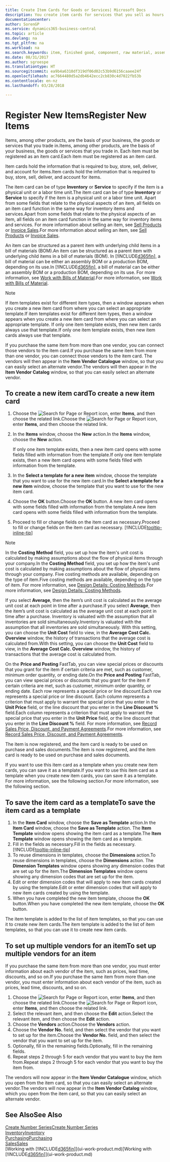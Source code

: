 ```yaml
---
title: Create Item Cards for Goods or Services| Microsoft Docs
description: You create item cards for services that you sell as hours and for physical products, such as assembly items, finished goods, components, or raw material, that you sell from your inventory.
documentationcenter: 
author: SorenGP
ms.service: dynamics365-business-central
ms.topic: article
ms.devlang: na
ms.tgt_pltfrm: na
ms.workload: na
ms.search.keywords: item, finished good, component, raw material, assembly item
ms.date: 08/31/2017
ms.author: sgroespe
ms.translationtype: HT
ms.sourcegitcommit: ea9b4a6310df319df06d02c53b9d6156caaee24f
ms.openlocfilehash: ac7664480d5a2db4642ecc2cb830c4d7022fb53b
ms.contentlocale: en-nz
ms.lasthandoff: 03/28/2018

---
```

# <a name="register-new-items"></a><span data-ttu-id="c7adf-103">Register New Items</span><span class="sxs-lookup"><span data-stu-id="c7adf-103">Register New Items</span></span>
<span data-ttu-id="c7adf-104">Items, among other products, are the basis of your business, the goods or services that you trade in.</span><span class="sxs-lookup"><span data-stu-id="c7adf-104">Items, among other products, are the basis of your business, the goods or services that you trade in.</span></span> <span data-ttu-id="c7adf-105">Each item must be registered as an item card.</span><span class="sxs-lookup"><span data-stu-id="c7adf-105">Each item must be registered as an item card.</span></span>

<span data-ttu-id="c7adf-106">Item cards hold the information that is required to buy, store, sell, deliver, and account for items.</span><span class="sxs-lookup"><span data-stu-id="c7adf-106">Item cards hold the information that is required to buy, store, sell, deliver, and account for items.</span></span>

<span data-ttu-id="c7adf-107">The item card can be of type **Inventory** or **Service** to specify if the item is a physical unit or a labor time unit.</span><span class="sxs-lookup"><span data-stu-id="c7adf-107">The item card can be of type **Inventory** or **Service** to specify if the item is a physical unit or a labor time unit.</span></span> <span data-ttu-id="c7adf-108">Apart from some fields that relate to the physical aspects of an item, all fields on an item card function in the same way for inventory items and services.</span><span class="sxs-lookup"><span data-stu-id="c7adf-108">Apart from some fields that relate to the physical aspects of an item, all fields on an item card function in the same way for inventory items and services.</span></span> <span data-ttu-id="c7adf-109">For more information about selling an item, see [Sell Products](sales-how-sell-products.md) or [Invoice Sales](sales-how-invoice-sales.md).</span><span class="sxs-lookup"><span data-stu-id="c7adf-109">For more information about selling an item, see [Sell Products](sales-how-sell-products.md) or [Invoice Sales](sales-how-invoice-sales.md).</span></span>

<span data-ttu-id="c7adf-110">An item can be structured as a parent item with underlying child items in a bill of materials (BOM).</span><span class="sxs-lookup"><span data-stu-id="c7adf-110">An item can be structured as a parent item with underlying child items in a bill of materials (BOM).</span></span> <span data-ttu-id="c7adf-111">In [!INCLUDE[d365fin](includes/d365fin_md.md)], a bill of material can be either an assembly BOM or a production BOM, depending on its use.</span><span class="sxs-lookup"><span data-stu-id="c7adf-111">In [!INCLUDE[d365fin](includes/d365fin_md.md)], a bill of material can be either an assembly BOM or a production BOM, depending on its use.</span></span> <span data-ttu-id="c7adf-112">For more information, see [Work with Bills of Material](inventory-how-work-BOMs.md).</span><span class="sxs-lookup"><span data-stu-id="c7adf-112">For more information, see [Work with Bills of Material](inventory-how-work-BOMs.md).</span></span>

> [!NOTE]  
>   <span data-ttu-id="c7adf-113">If item templates exist for different item types, then a window appears when you create a new item card from where you can select an appropriate template.</span><span class="sxs-lookup"><span data-stu-id="c7adf-113">If item templates exist for different item types, then a window appears when you create a new item card from where you can select an appropriate template.</span></span> <span data-ttu-id="c7adf-114">If only one item template exists, then new item cards always use that template.</span><span class="sxs-lookup"><span data-stu-id="c7adf-114">If only one item template exists, then new item cards always use that template.</span></span>

<span data-ttu-id="c7adf-115">If you purchase the same item from more than one vendor, you can connect those vendors to the item card.</span><span class="sxs-lookup"><span data-stu-id="c7adf-115">If you purchase the same item from more than one vendor, you can connect those vendors to the item card.</span></span> <span data-ttu-id="c7adf-116">The vendors will then appear in the **Item Vendor Catalogue** window, so that you can easily select an alternate vendor.</span><span class="sxs-lookup"><span data-stu-id="c7adf-116">The vendors will then appear in the **Item Vendor Catalog** window, so that you can easily select an alternate vendor.</span></span>

## <a name="to-create-a-new-item-card"></a><span data-ttu-id="c7adf-117">To create a new item card</span><span class="sxs-lookup"><span data-stu-id="c7adf-117">To create a new item card</span></span>
1. <span data-ttu-id="c7adf-118">Choose the ![Search for Page or Report](media/ui-search/search_small.png "Search for Page or Report icon") icon, enter **Items**, and then choose the related link.</span><span class="sxs-lookup"><span data-stu-id="c7adf-118">Choose the ![Search for Page or Report](media/ui-search/search_small.png "Search for Page or Report icon") icon, enter **Items**, and then choose the related link.</span></span>  
2. <span data-ttu-id="c7adf-119">In the **Items** window, choose the **New** action.</span><span class="sxs-lookup"><span data-stu-id="c7adf-119">In the **Items** window, choose the **New** action.</span></span>

    <span data-ttu-id="c7adf-120">If only one item template exists, then a new item card opens with some fields filled with information from the template.</span><span class="sxs-lookup"><span data-stu-id="c7adf-120">If only one item template exists, then a new item card opens with some fields filled with information from the template.</span></span>
3. <span data-ttu-id="c7adf-121">In the **Select a template for a new item** window, choose the template that you want to use for the new item card.</span><span class="sxs-lookup"><span data-stu-id="c7adf-121">In the **Select a template for a new item** window, choose the template that you want to use for the new item card.</span></span>
4. <span data-ttu-id="c7adf-122">Choose the **OK** button.</span><span class="sxs-lookup"><span data-stu-id="c7adf-122">Choose the **OK** button.</span></span> <span data-ttu-id="c7adf-123">A new item card opens with some fields filled with information from the template.</span><span class="sxs-lookup"><span data-stu-id="c7adf-123">A new item card opens with some fields filled with information from the template.</span></span>
5. <span data-ttu-id="c7adf-124">Proceed to fill or change fields on the item card as necessary.</span><span class="sxs-lookup"><span data-stu-id="c7adf-124">Proceed to fill or change fields on the item card as necessary.</span></span> [!INCLUDE[tooltip-inline-tip](includes/tooltip-inline-tip_md.md)]

> [!NOTE]
> <span data-ttu-id="c7adf-125">In the **Costing Method** field, you set up how the item's unit cost is calculated by making assumptions about the flow of physical items through your company.</span><span class="sxs-lookup"><span data-stu-id="c7adf-125">In the **Costing Method** field, you set up how the item's unit cost is calculated by making assumptions about the flow of physical items through your company.</span></span> <span data-ttu-id="c7adf-126">Five costing methods are available, depending on the type of item.</span><span class="sxs-lookup"><span data-stu-id="c7adf-126">Five costing methods are available, depending on the type of item.</span></span> <span data-ttu-id="c7adf-127">For more information, see [Design Details: Costing Methods](design-details-costing-methods.md).</span><span class="sxs-lookup"><span data-stu-id="c7adf-127">For more information, see [Design Details: Costing Methods](design-details-costing-methods.md).</span></span>
>
> <span data-ttu-id="c7adf-128">If you select **Average**, then the item’s unit cost is calculated as the average unit cost at each point in time after a purchase.</span><span class="sxs-lookup"><span data-stu-id="c7adf-128">If you select **Average**, then the item’s unit cost is calculated as the average unit cost at each point in time after a purchase.</span></span> <span data-ttu-id="c7adf-129">Inventory is valuated with the assumption that all inventories are sold simultaneously.</span><span class="sxs-lookup"><span data-stu-id="c7adf-129">Inventory is valuated with the assumption that all inventories are sold simultaneously.</span></span> <span data-ttu-id="c7adf-130">With this setting, you can choose the **Unit Cost** field to view, in the **Average Cost Calc. Overview** window, the history of transactions that the average cost is calculated from.</span><span class="sxs-lookup"><span data-stu-id="c7adf-130">With this setting, you can choose the **Unit Cost** field to view, in the **Average Cost Calc. Overview** window, the history of transactions that the average cost is calculated from.</span></span>

<span data-ttu-id="c7adf-131">On the **Price and Posting** FastTab, you can view special prices or discounts that you grant for the item if certain criteria are met, such as customer, minimum order quantity, or ending date.</span><span class="sxs-lookup"><span data-stu-id="c7adf-131">On the **Price and Posting** FastTab, you can view special prices or discounts that you grant for the item if certain criteria are met, such as customer, minimum order quantity, or ending date.</span></span> <span data-ttu-id="c7adf-132">Each row represents a special price or line discount.</span><span class="sxs-lookup"><span data-stu-id="c7adf-132">Each row represents a special price or line discount.</span></span> <span data-ttu-id="c7adf-133">Each column represents a criterion that must apply to warrant the special price that you enter in the **Unit Price** field, or the line discount that you enter in the **Line Discount %** field.</span><span class="sxs-lookup"><span data-stu-id="c7adf-133">Each column represents a criterion that must apply to warrant the special price that you enter in the **Unit Price** field, or the line discount that you enter in the **Line Discount %** field.</span></span> <span data-ttu-id="c7adf-134">For more information, see [Record Sales Price, Discount, and Payment Agreements](sales-how-record-sales-price-discount-payment-agreements.md).</span><span class="sxs-lookup"><span data-stu-id="c7adf-134">For more information, see [Record Sales Price, Discount, and Payment Agreements](sales-how-record-sales-price-discount-payment-agreements.md).</span></span>

<span data-ttu-id="c7adf-135">The item is now registered, and the item card is ready to be used on purchase and sales documents.</span><span class="sxs-lookup"><span data-stu-id="c7adf-135">The item is now registered, and the item card is ready to be used on purchase and sales documents.</span></span>

<span data-ttu-id="c7adf-136">If you want to use this item card as a template when you create new item cards, you can save it as a template.</span><span class="sxs-lookup"><span data-stu-id="c7adf-136">If you want to use this item card as a template when you create new item cards, you can save it as a template.</span></span> <span data-ttu-id="c7adf-137">For more information, see the following section.</span><span class="sxs-lookup"><span data-stu-id="c7adf-137">For more information, see the following section.</span></span>

## <a name="to-save-the-item-card-as-a-template"></a><span data-ttu-id="c7adf-138">To save the item card as a template</span><span class="sxs-lookup"><span data-stu-id="c7adf-138">To save the item card as a template</span></span>
1. <span data-ttu-id="c7adf-139">In the **Item Card** window, choose the **Save as Template** action.</span><span class="sxs-lookup"><span data-stu-id="c7adf-139">In the **Item Card** window, choose the **Save as Template** action.</span></span> <span data-ttu-id="c7adf-140">The **Item Template** window opens showing the item card as a template.</span><span class="sxs-lookup"><span data-stu-id="c7adf-140">The **Item Template** window opens showing the item card as a template.</span></span>
2. <span data-ttu-id="c7adf-141">Fill in the fields as necessary.</span><span class="sxs-lookup"><span data-stu-id="c7adf-141">Fill in the fields as necessary.</span></span> [!INCLUDE[tooltip-inline-tip](includes/tooltip-inline-tip_md.md)]
3. <span data-ttu-id="c7adf-142">To reuse dimensions in templates, choose the **Dimensions** action.</span><span class="sxs-lookup"><span data-stu-id="c7adf-142">To reuse dimensions in templates, choose the **Dimensions** action.</span></span> <span data-ttu-id="c7adf-143">The **Dimension Templates** window opens showing any dimension codes that are set up for the item.</span><span class="sxs-lookup"><span data-stu-id="c7adf-143">The **Dimension Templates** window opens showing any dimension codes that are set up for the item.</span></span>
4. <span data-ttu-id="c7adf-144">Edit or enter dimension codes that will apply to new item cards created by using the template.</span><span class="sxs-lookup"><span data-stu-id="c7adf-144">Edit or enter dimension codes that will apply to new item cards created by using the template.</span></span>
5. <span data-ttu-id="c7adf-145">When you have completed the new item template, choose the **OK** button.</span><span class="sxs-lookup"><span data-stu-id="c7adf-145">When you have completed the new item template, choose the **OK** button.</span></span>

<span data-ttu-id="c7adf-146">The item template is added to the list of item templates, so that you can use it to create new item cards.</span><span class="sxs-lookup"><span data-stu-id="c7adf-146">The item template is added to the list of item templates, so that you can use it to create new item cards.</span></span>

## <a name="to-set-up-multiple-vendors-for-an-item"></a><span data-ttu-id="c7adf-147">To set up multiple vendors for an item</span><span class="sxs-lookup"><span data-stu-id="c7adf-147">To set up multiple vendors for an item</span></span>  
<span data-ttu-id="c7adf-148">If you purchase the same item from more than one vendor, you must enter information about each vendor of the item, such as prices, lead time, discounts, and so on.</span><span class="sxs-lookup"><span data-stu-id="c7adf-148">If you purchase the same item from more than one vendor, you must enter information about each vendor of the item, such as prices, lead time, discounts, and so on.</span></span>  

1.  <span data-ttu-id="c7adf-149">Choose the ![Search for Page or Report](media/ui-search/search_small.png "Search for Page or Report icon") icon, enter **Items**, and then choose the related link.</span><span class="sxs-lookup"><span data-stu-id="c7adf-149">Choose the ![Search for Page or Report](media/ui-search/search_small.png "Search for Page or Report icon") icon, enter **Items**, and then choose the related link.</span></span>  
2.  <span data-ttu-id="c7adf-150">Select the relevant item, and then choose the **Edit** action.</span><span class="sxs-lookup"><span data-stu-id="c7adf-150">Select the relevant item, and then choose the **Edit** action.</span></span>  
3.  <span data-ttu-id="c7adf-151">Choose the **Vendors** action.</span><span class="sxs-lookup"><span data-stu-id="c7adf-151">Choose the **Vendors** action.</span></span>  
4.  <span data-ttu-id="c7adf-152">Choose the **Vendor No.** field, and then select the vendor that you want to set up for the item.</span><span class="sxs-lookup"><span data-stu-id="c7adf-152">Choose the **Vendor No.** field, and then select the vendor that you want to set up for the item.</span></span>  
5.  <span data-ttu-id="c7adf-153">Optionally, fill in the remaining fields.</span><span class="sxs-lookup"><span data-stu-id="c7adf-153">Optionally, fill in the remaining fields.</span></span>  
6.  <span data-ttu-id="c7adf-154">Repeat steps 2 through 5 for each vendor that you want to buy the item from.</span><span class="sxs-lookup"><span data-stu-id="c7adf-154">Repeat steps 2 through 5 for each vendor that you want to buy the item from.</span></span>

<span data-ttu-id="c7adf-155">The vendors will now appear in the **Item Vendor Catalogue** window, which you open from the item card, so that you can easily select an alternate vendor.</span><span class="sxs-lookup"><span data-stu-id="c7adf-155">The vendors will now appear in the **Item Vendor Catalog** window, which you open from the item card, so that you can easily select an alternate vendor.</span></span>

## <a name="see-also"></a><span data-ttu-id="c7adf-156">See Also</span><span class="sxs-lookup"><span data-stu-id="c7adf-156">See Also</span></span>
[<span data-ttu-id="c7adf-157">Create Number Series</span><span class="sxs-lookup"><span data-stu-id="c7adf-157">Create Number Series</span></span>](ui-create-number-series.md)  
[<span data-ttu-id="c7adf-158">Inventory</span><span class="sxs-lookup"><span data-stu-id="c7adf-158">Inventory</span></span>](inventory-manage-inventory.md)  
[<span data-ttu-id="c7adf-159">Purchasing</span><span class="sxs-lookup"><span data-stu-id="c7adf-159">Purchasing</span></span>](purchasing-manage-purchasing.md)  
[<span data-ttu-id="c7adf-160">Sales</span><span class="sxs-lookup"><span data-stu-id="c7adf-160">Sales</span></span>](sales-manage-sales.md)  
<span data-ttu-id="c7adf-161">[Working with [!INCLUDE[d365fin](includes/d365fin_md.md)]](ui-work-product.md)</span><span class="sxs-lookup"><span data-stu-id="c7adf-161">[Working with [!INCLUDE[d365fin](includes/d365fin_md.md)]](ui-work-product.md)</span></span>


